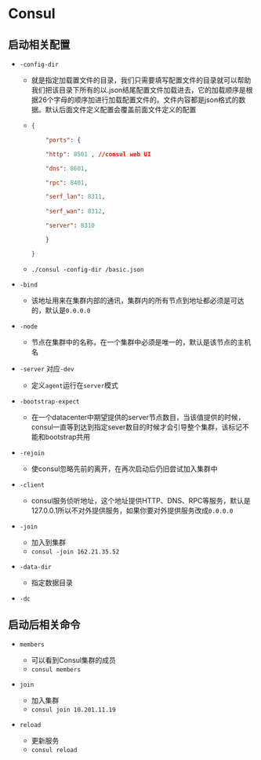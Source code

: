 # Consul



## 启动相关配置

* `-config-dir` 

  * 就是指定加载置文件的目录，我们只需要填写配置文件的目录就可以帮助我们把该目录下所有的以.json结尾配置文件加载进去，它的加载顺序是根据26个字母的顺序加进行加载配置文件的。文件内容都是json格式的数据。默认后面文件定义配置会覆盖前面文件定义的配置

  * ```json
    {
    
        "ports": {
    
        "http": 8501 , //consul web UI
    
        "dns": 8601,
    
        "rpc": 8401,
    
        "serf_lan": 8311,
        
        "serf_wan": 8312,
    
        "server": 8310
    
        }
    
    }
    ```

  * ```shell
    ./consul -config-dir /basic.json
    ```

* `-bind`

  * 该地址用来在集群内部的通讯，集群内的所有节点到地址都必须是可达的，默认是`0.0.0.0`

* `-node`

  * 节点在集群中的名称，在一个集群中必须是唯一的，默认是该节点的主机名

* `-server` 对应`-dev`

  * 定义`agent`运行在`server`模式

* `-bootstrap-expect`

  * 在一个datacenter中期望提供的server节点数目，当该值提供的时候，consul一直等到达到指定sever数目的时候才会引导整个集群，该标记不能和bootstrap共用

* `-rejoin`

  * 使consul忽略先前的离开，在再次启动后仍旧尝试加入集群中

* `-client`

  * consul服务侦听地址，这个地址提供HTTP、DNS、RPC等服务，默认是127.0.0.1所以不对外提供服务，如果你要对外提供服务改成`0.0.0.0`

* `-join`

  * 加入到集群 
  * `consul -join 162.21.35.52`

* `-data-dir` 

  * 指定数据目录

* `-dc`





## 启动后相关命令

* `members`

  * 可以看到Consul集群的成员
  * `consul members`
* `join`
  * 加入集群
  * `consul join 10.201.11.19`
* `reload`
  * 更新服务
  * `consul reload`

